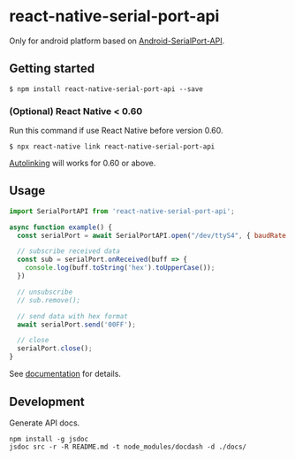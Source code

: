 # react-native-serial-port-api

Only for android platform based on [Android-SerialPort-API](https://github.com/licheedev/Android-SerialPort-API).

## Getting started

`$ npm install react-native-serial-port-api --save`

### (Optional) React Native < 0.60

Run this command if use React Native before version 0.60.

`$ npx react-native link react-native-serial-port-api`

[Autolinking](https://github.com/react-native-community/cli/blob/master/docs/autolinking.md) will works for 0.60 or above.

## Usage

```javascript
import SerialPortAPI from 'react-native-serial-port-api';

async function example() {
  const serialPort = await SerialPortAPI.open("/dev/ttyS4", { baudRate: 38400 });

  // subscribe received data
  const sub = serialPort.onReceived(buff => {
    console.log(buff.toString('hex').toUpperCase());
  })

  // unsubscribe
  // sub.remove();

  // send data with hex format
  await serialPort.send('00FF');

  // close
  serialPort.close();
}
```

See [documentation](https://bastengao.com/react-native-serial-port-api/) for details.

## Development

Generate API docs.

    npm install -g jsdoc
    jsdoc src -r -R README.md -t node_modules/docdash -d ./docs/
